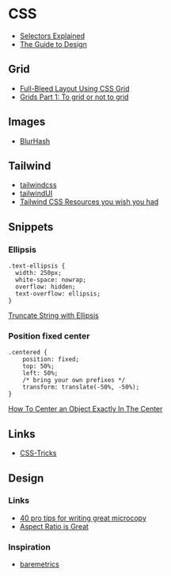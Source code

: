 # CSS

- [Selectors Explained](https://hugogiraudel.github.io/selectors-explained/)
- [The Guide to Design](https://start.uxdesign.cc/)

## Grid

- [Full-Bleed Layout Using CSS Grid](https://joshwcomeau.com/css/full-bleed/)
- [Grids Part 1: To grid or not to grid](https://sarahmhigley.com/writing/grids-part1/)

## Images

- [BlurHash](https://blurha.sh/)

## Tailwind

- [tailwindcss](https://tailwindcss.com/)
- [tailwindUI](https://tailwindui.com)
- [Tailwind CSS Resources you wish you had](https://dev.to/tracycss/tailwind-css-resources-you-wish-you-had-3i18)

## Snippets

### Ellipsis

```
.text-ellipsis {
  width: 250px;
  white-space: nowrap;
  overflow: hidden;
  text-overflow: ellipsis;
}
```

[Truncate String with Ellipsis](https://css-tricks.com/snippets/css/truncate-string-with-ellipsis/)

### Position fixed center

```
.centered {
    position: fixed;
    top: 50%;
    left: 50%;
    /* bring your own prefixes */
    transform: translate(-50%, -50%);
}
```

[How To Center an Object Exactly In The Center](https://css-tricks.com/quick-css-trick-how-to-center-an-object-exactly-in-the-center/)

## Links

- [CSS-Tricks](https://css-tricks.com/)

## Design

### Links
- [40 pro tips for writing great microcopy](https://twitter.com/antdke/status/1263130017598406657)
- [Aspect Ratio is Great](https://css-irl.info/aspect-ratio-is-great/)

### Inspiration

- [baremetrics](https://baremetrics.com/)
